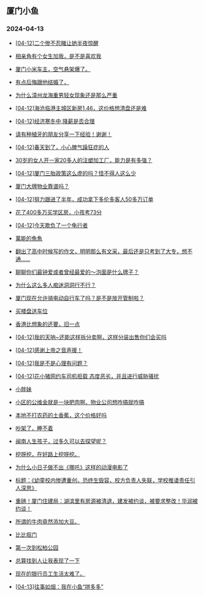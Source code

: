 ## 厦门小鱼 
### 2024-04-13

+ [[04-12]二个惨不忍睹让她半夜惊醒](http://bbs.xmfish.com/read-htm-tid-18174634.html)

+ [相亲角有个女生加我，是不是喜欢我](http://bbs.xmfish.com/read-htm-tid-18174734.html)

+ [厦门小米车主，空气悬架爆了。](http://bbs.xmfish.com/read-htm-tid-18174702.html)

+ [有点后悔跟他结婚了，](http://bbs.xmfish.com/read-htm-tid-18174599.html)

+ [为什么漳州龙海重男轻女现象还是那么严重](http://bbs.xmfish.com/read-htm-tid-18174808.html)

+ [[04-12]海沧临港主城区新房1.46，这价格想清盘还是难](http://bbs.xmfish.com/read-htm-tid-18174691.html)

+ [[04-12]经济寒冬中,降薪是否合理](http://bbs.xmfish.com/read-htm-tid-18174742.html)

+ [请有种植牙的朋友分享一下经验！谢谢！](http://bbs.xmfish.com/read-htm-tid-18174767.html)

+ [[04-12]春天到了，小心脾气躁狂症的人](http://bbs.xmfish.com/read-htm-tid-18174845.html)

+ [30岁的女人开一家20多人的注塑加工厂，能力是有多强？](http://bbs.xmfish.com/read-htm-tid-18174609.html)

+ [[04-12]厦门三胎政策这么虚的吗？怪不得人这么少](http://bbs.xmfish.com/read-htm-tid-18174722.html)

+ [厦门大牌物业靠谱吗？](http://bbs.xmfish.com/read-htm-tid-18174660.html)

+ [[04-12]努力跟进了半年，成功拿下多伦多客人50多万订单](http://bbs.xmfish.com/read-htm-tid-18174941.html)

+ [花了400多万买学区房，小孩考73分](http://bbs.xmfish.com/read-htm-tid-18175022.html)

+ [[04-12]今天欺负了一个龟行者](http://bbs.xmfish.com/read-htm-tid-18174890.html)

+ [萬能的魚魚](http://bbs.xmfish.com/read-htm-tid-18174844.html)

+ [翻出了高中时候写的作文，明明那么有文采，最后还是只考到了大专，想不通……](http://bbs.xmfish.com/read-htm-tid-18174912.html)

+ [聊聊你们最钟爱或者曾经最爱的～泡面是什么牌子？](http://bbs.xmfish.com/read-htm-tid-18174864.html)

+ [为什么这么多人痴迷洞洞行不行？](http://bbs.xmfish.com/read-htm-tid-18175057.html)

+ [厦门现在允许骑电动自行车了吗？是不是放开管制啦？](http://bbs.xmfish.com/read-htm-tid-18174840.html)

+ [买楼盘送车位](http://bbs.xmfish.com/read-htm-tid-18174857.html)

+ [香港比想象的还要，旧一点](http://bbs.xmfish.com/read-htm-tid-18175027.html)

+ [[04-12]我的天呐~还能这样拆分卖啊，这样分装出售你们会买吗](http://bbs.xmfish.com/read-htm-tid-18175013.html)

+ [[04-12]感谢上帝之音声援！](http://bbs.xmfish.com/read-htm-tid-18175179.html)

+ [[04-12]我是不是心理有问题？](http://bbs.xmfish.com/read-htm-tid-18175030.html)

+ [[04-12]花小猪网约车司机拒载 态度恶劣，并且进行威胁骚扰](http://bbs.xmfish.com/read-htm-tid-18174998.html)

+ [小胖妹](http://bbs.xmfish.com/read-htm-tid-18175016.html)

+ [小区的公维金就是一块肥肉啊，物业公司想咋搞就咋搞](http://bbs.xmfish.com/read-htm-tid-18175079.html)

+ [本地不打农药的土香蕉，这个价格好吗](http://bbs.xmfish.com/read-htm-tid-18175029.html)

+ [吵架了，睡不着](http://bbs.xmfish.com/read-htm-tid-18175162.html)

+ [闽南人生孩子，过多久可以去探望呢？](http://bbs.xmfish.com/read-htm-tid-18175041.html)

+ [挖呀挖，在好路上挖呀挖。](http://bbs.xmfish.com/read-htm-tid-18175050.html)

+ [为什么小日子做不出《哪吒》这样的动漫电影了](http://bbs.xmfish.com/read-htm-tid-18175132.html)

+ [标题：《幼童校内惨遭重创，恐终生毁容，校方负责人失联，学校推诿责任引人深思》](http://bbs.xmfish.com/read-htm-tid-18175092.html)

+ [重磅！厦门住建局：湖滨里有房源被清退，建发被约谈，被要求整改！华润被约谈！](http://bbs.xmfish.com/read-htm-tid-18175149.html)

+ [所谓的牛肉竟然添加大豆。](http://bbs.xmfish.com/read-htm-tid-18175068.html)

+ [比比抠门](http://bbs.xmfish.com/read-htm-tid-18175148.html)

+ [第一次到松柏公园](http://bbs.xmfish.com/read-htm-tid-18175170.html)

+ [总算找到人让我表现了一下](http://bbs.xmfish.com/read-htm-tid-18175264.html)

+ [现在的银行员工生活太难了。](http://bbs.xmfish.com/read-htm-tid-18175109.html)

+ [[04-13]往事如烟：我在小鱼“拼多多”](http://bbs.xmfish.com/read-htm-tid-18175158.html)

